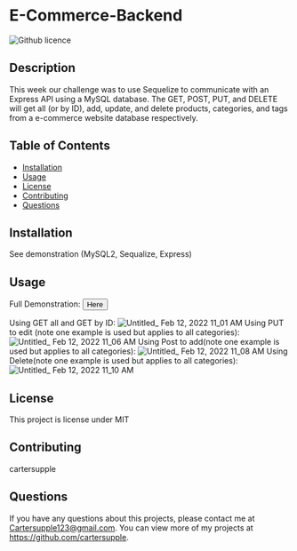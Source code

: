 # E-Commerce-Backend

![Github licence](http://img.shields.io/badge/license-MIT-blue.svg)

## Description 
This week our challenge was to use Sequelize to communicate with an Express API using a MySQL database. The GET, POST, PUT, and DELETE will get all (or by ID), add, update, and delete products, categories, and tags from a e-commerce website database respectively.

## Table of Contents
* [Installation](#installation)
* [Usage](#usage)
* [License](#license)
* [Contributing](#contributing)
* [Questions](#questions)

## Installation 
See demonstration 
(MySQL2, Sequalize, Express)

## Usage 
Full Demonstration: <button href="https://watch.screencastify.com/v/flrBfHEV51C6x8IaS2xe">Here</button>

Using GET all and GET by ID:
![Untitled_ Feb 12, 2022 11_01 AM](https://user-images.githubusercontent.com/89411805/153725042-dc408ac5-03cc-4b82-9b13-7e09bf5975a0.gif)
Using PUT to edit (note one example is used but applies to all categories):
![Untitled_ Feb 12, 2022 11_06 AM](https://user-images.githubusercontent.com/89411805/153725060-dee040ae-7cca-46b1-98b6-23f140d427b9.gif)
Using Post to add(note one example is used but applies to all categories):
![Untitled_ Feb 12, 2022 11_08 AM](https://user-images.githubusercontent.com/89411805/153725070-4c040b08-4000-48b6-9e60-eb5158b6c39e.gif)
Using Delete(note one example is used but applies to all categories):
![Untitled_ Feb 12, 2022 11_10 AM](https://user-images.githubusercontent.com/89411805/153725074-66e1e115-80ee-4fb5-bb37-da2bca5293ae.gif)


## License 
This project is license under MIT

## Contributing 
cartersupple

## Questions
If you have any questions about this projects, please contact me at Cartersupple123@gmail.com. You can view more of my projects at https://github.com/cartersupple.